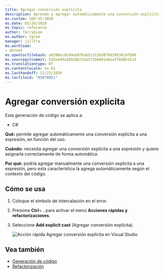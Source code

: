 ```yaml
---
title: Agregar conversión explícita
description: Aprenda a agregar automáticamente una conversión explícita a una expresión basada en el contexto del código.
ms.custom: SEO-VS-2020
ms.date: 03/26/2020
ms.topic: reference
author: TerryGLee
ms.author: tglee
manager: jillfra
ms.workload:
- dotnet
ms.openlocfilehash: a8208ec9c84eb076ab5c313b3078d3853619fb06
ms.sourcegitcommit: 935e4d9a20928b733e573b6801a6eaff0d0b1b14
ms.translationtype: HT
ms.contentlocale: es-ES
ms.lasthandoff: 11/25/2020
ms.locfileid: "95870851"
---
```

# <a name="add-explicit-cast"></a>Agregar conversión explícita

Esta generación de código se aplica a:

- C#

**Qué:** permite agregar automáticamente una conversión explícita a una expresión, en función del uso.

**Cuándo:** necesita agregar una conversión explícita a una expresión y quiere asignarla correctamente de forma automática.

**Por qué:** podría agregar manualmente una conversión explícita a una expresión, pero esta característica la agrega automáticamente según el contexto del código.

## <a name="how-to-use-it"></a>Cómo se usa

1. Coloque el símbolo de intercalación en el error.
2. Presione **Ctrl**+ **.** para activar el menú **Acciones rápidas y refactorizaciones**.
3. Seleccione **Add explicit cast** (Agregar conversión explícita).

   ![Acción rápida Agregar conversión explícita en Visual Studio](media/add-explicit-cast.png)

## <a name="see-also"></a>Vea también

- [Generación de código](../code-generation-in-visual-studio.md)
- [Refactorización](../refactoring-in-visual-studio.md)
